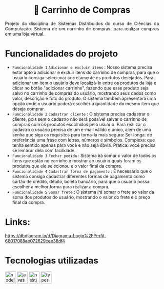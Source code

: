 <h1 align="center"> 🛒 Carrinho de Compras </h1>

<p align="justify">
  Projeto da disciplina de Sistemas Distribuídos do curso de Ciências da Computação. Sistema de um carrinho de compras, para realizar compras em uma loja virtual.
</p>

# Funcionalidades do projeto

- `Funcionalidade 1` `Adicionar e excluir itens` : Nosso sistema precisa estar apto a adicionar e excluir itens do carrinho de compras, para que o usuário consiga selecionar corretamente os produtos desejados. Para adicionar um item o usuário deve localizá-lo entre os produtos da loja e clicar no botão "adicionar carrinho", fazendo que esse produto seja salvo no carrinho de compras do usuário, mostrando seus dados como valor, descrição e foto do produto. O sistema também apresentará uma opção onde o usuário poderá escolher a quantidade do mesmo item que deseja comprar.
- `Funcionalidade 2` `Cadastrar cliente` : O sistema precisa cadastrar o cliente, pois sem o cadastro não será possível salvar o carrinho de compras com os produtos escolhidos pelo usuário. Para realizar o cadastro o usuário precisa de um e-mail válido e único, além de uma senha que siga os requisitos para torna-la mais segura: Ser longa: de preferência uma frase com letras, números e símbolos. Complexa: que tenha sentido apenas para você e não seja óbvia. Prática: você precisa se lembrar dela com facilidade.
- `Funcionalidade 3` `Fechar pedido` : Sistema irá somar o valor de todos os itens que estão no carrinho e mostrar ao usuário quais foram os produtos que ele selecionou e o valor final da compra. 
- `Funcionalidade 4` `Cadastrar forma de pagamento` : É necessário que o sistema consiga cadastrar diferentes formas de pagamento como cartão de crédito, débito, boleto bancário, para que o usuário possa escolher a melhor forma para realizar a compra.
- `Funcionalidade 5` `Somar frete` : O sistema irá somar o frete ao valor da soma dos produtos do usuário, mostrando o valor do frete e o preço final da compra.

# Links:
https://dbdiagram.io/d/Diagrama-Login%2FPerfil-66017088ae072629cee38df4

# Tecnologias utilizadas

<img align="center" src="https://cdn.jsdelivr.net/gh/devicons/devicon@latest/icons/nodejs/nodejs-original.svg" alt="nodejs" width="35" height="40"/> <img align="center" src="https://cdn.jsdelivr.net/gh/devicons/devicon@latest/icons/javascript/javascript-original.svg" alt="javascript" width="35" height="40" /> <img align="center" src="https://cdn.jsdelivr.net/gh/devicons/devicon@latest/icons/nestjs/nestjs-original.svg" alt="nestjs" width="35" height="40" /> <img align="center" src="https://cdn.jsdelivr.net/gh/devicons/devicon@latest/icons/typescript/typescript-original.svg" alt="typescript" width="35" height="40" />
